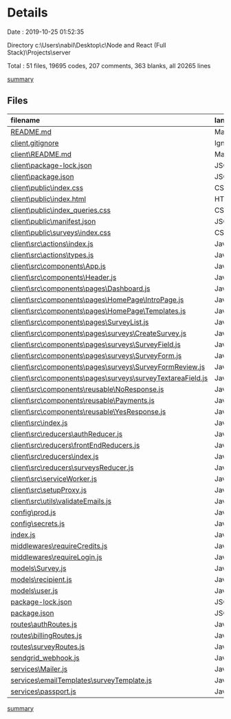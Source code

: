 # Details

Date : 2019-10-25 01:52:35

Directory c:\Users\nabil\Desktop\c\Node and React (Full Stack)\Projects\server

Total : 51 files,  19695 codes, 207 comments, 363 blanks, all 20265 lines

[summary](results.md)

## Files
| filename | language | code | comment | blank | total |
| :--- | :--- | ---: | ---: | ---: | ---: |
| [README.md](file:///c%3A/Users/nabil/Desktop/c/Node%20and%20React%20%28Full%20Stack%29/Projects/server/README.md) | Markdown | 6 | 0 | 6 | 12 |
| [client\.gitignore](file:///c%3A/Users/nabil/Desktop/c/Node%20and%20React%20%28Full%20Stack%29/Projects/server/client/.gitignore) | Ignore | 13 | 5 | 6 | 24 |
| [client\README.md](file:///c%3A/Users/nabil/Desktop/c/Node%20and%20React%20%28Full%20Stack%29/Projects/server/client/README.md) | Markdown | 37 | 0 | 32 | 69 |
| [client\package-lock.json](file:///c%3A/Users/nabil/Desktop/c/Node%20and%20React%20%28Full%20Stack%29/Projects/server/client/package-lock.json) | JSON | 13,007 | 0 | 1 | 13,008 |
| [client\package.json](file:///c%3A/Users/nabil/Desktop/c/Node%20and%20React%20%28Full%20Stack%29/Projects/server/client/package.json) | JSON | 44 | 0 | 1 | 45 |
| [client\public\index.css](file:///c%3A/Users/nabil/Desktop/c/Node%20and%20React%20%28Full%20Stack%29/Projects/server/client/public/index.css) | CSS | 96 | 4 | 25 | 125 |
| [client\public\index.html](file:///c%3A/Users/nabil/Desktop/c/Node%20and%20React%20%28Full%20Stack%29/Projects/server/client/public/index.html) | HTML | 31 | 26 | 2 | 59 |
| [client\public\index_queries.css](file:///c%3A/Users/nabil/Desktop/c/Node%20and%20React%20%28Full%20Stack%29/Projects/server/client/public/index_queries.css) | CSS | 14 | 0 | 6 | 20 |
| [client\public\manifest.json](file:///c%3A/Users/nabil/Desktop/c/Node%20and%20React%20%28Full%20Stack%29/Projects/server/client/public/manifest.json) | JSON | 15 | 0 | 1 | 16 |
| [client\public\surveys\index.css](file:///c%3A/Users/nabil/Desktop/c/Node%20and%20React%20%28Full%20Stack%29/Projects/server/client/public/surveys/index.css) | CSS | 86 | 4 | 24 | 114 |
| [client\src\actions\index.js](file:///c%3A/Users/nabil/Desktop/c/Node%20and%20React%20%28Full%20Stack%29/Projects/server/client/src/actions/index.js) | JavaScript | 40 | 11 | 13 | 64 |
| [client\src\actions\types.js](file:///c%3A/Users/nabil/Desktop/c/Node%20and%20React%20%28Full%20Stack%29/Projects/server/client/src/actions/types.js) | JavaScript | 5 | 0 | 1 | 6 |
| [client\src\components\App.js](file:///c%3A/Users/nabil/Desktop/c/Node%20and%20React%20%28Full%20Stack%29/Projects/server/client/src/components/App.js) | JavaScript | 41 | 0 | 7 | 48 |
| [client\src\components\Header.js](file:///c%3A/Users/nabil/Desktop/c/Node%20and%20React%20%28Full%20Stack%29/Projects/server/client/src/components/Header.js) | JavaScript | 202 | 1 | 12 | 215 |
| [client\src\components\pages\Dashboard.js](file:///c%3A/Users/nabil/Desktop/c/Node%20and%20React%20%28Full%20Stack%29/Projects/server/client/src/components/pages/Dashboard.js) | JavaScript | 24 | 12 | 12 | 48 |
| [client\src\components\pages\HomePage\IntroPage.js](file:///c%3A/Users/nabil/Desktop/c/Node%20and%20React%20%28Full%20Stack%29/Projects/server/client/src/components/pages/HomePage/IntroPage.js) | JavaScript | 36 | 0 | 4 | 40 |
| [client\src\components\pages\HomePage\Templates.js](file:///c%3A/Users/nabil/Desktop/c/Node%20and%20React%20%28Full%20Stack%29/Projects/server/client/src/components/pages/HomePage/Templates.js) | JavaScript | 28 | 0 | 5 | 33 |
| [client\src\components\pages\SurveyList.js](file:///c%3A/Users/nabil/Desktop/c/Node%20and%20React%20%28Full%20Stack%29/Projects/server/client/src/components/pages/SurveyList.js) | JavaScript | 63 | 0 | 4 | 67 |
| [client\src\components\pages\surveys\CreateSurvey.js](file:///c%3A/Users/nabil/Desktop/c/Node%20and%20React%20%28Full%20Stack%29/Projects/server/client/src/components/pages/surveys/CreateSurvey.js) | JavaScript | 30 | 0 | 8 | 38 |
| [client\src\components\pages\surveys\SurveyField.js](file:///c%3A/Users/nabil/Desktop/c/Node%20and%20React%20%28Full%20Stack%29/Projects/server/client/src/components/pages/surveys/SurveyField.js) | JavaScript | 24 | 2 | 5 | 31 |
| [client\src\components\pages\surveys\SurveyForm.js](file:///c%3A/Users/nabil/Desktop/c/Node%20and%20React%20%28Full%20Stack%29/Projects/server/client/src/components/pages/surveys/SurveyForm.js) | JavaScript | 78 | 2 | 9 | 89 |
| [client\src\components\pages\surveys\SurveyFormReview.js](file:///c%3A/Users/nabil/Desktop/c/Node%20and%20React%20%28Full%20Stack%29/Projects/server/client/src/components/pages/surveys/SurveyFormReview.js) | JavaScript | 66 | 1 | 12 | 79 |
| [client\src\components\pages\surveys\surveyTextareaField.js](file:///c%3A/Users/nabil/Desktop/c/Node%20and%20React%20%28Full%20Stack%29/Projects/server/client/src/components/pages/surveys/surveyTextareaField.js) | JavaScript | 19 | 2 | 4 | 25 |
| [client\src\components\reusable\NoResponse.js](file:///c%3A/Users/nabil/Desktop/c/Node%20and%20React%20%28Full%20Stack%29/Projects/server/client/src/components/reusable/NoResponse.js) | JavaScript | 15 | 0 | 5 | 20 |
| [client\src\components\reusable\Payments.js](file:///c%3A/Users/nabil/Desktop/c/Node%20and%20React%20%28Full%20Stack%29/Projects/server/client/src/components/reusable/Payments.js) | JavaScript | 41 | 2 | 4 | 47 |
| [client\src\components\reusable\YesResponse.js](file:///c%3A/Users/nabil/Desktop/c/Node%20and%20React%20%28Full%20Stack%29/Projects/server/client/src/components/reusable/YesResponse.js) | JavaScript | 15 | 0 | 5 | 20 |
| [client\src\index.js](file:///c%3A/Users/nabil/Desktop/c/Node%20and%20React%20%28Full%20Stack%29/Projects/server/client/src/index.js) | JavaScript | 13 | 7 | 8 | 28 |
| [client\src\reducers\authReducer.js](file:///c%3A/Users/nabil/Desktop/c/Node%20and%20React%20%28Full%20Stack%29/Projects/server/client/src/reducers/authReducer.js) | JavaScript | 12 | 0 | 5 | 17 |
| [client\src\reducers\frontEndReducers.js](file:///c%3A/Users/nabil/Desktop/c/Node%20and%20React%20%28Full%20Stack%29/Projects/server/client/src/reducers/frontEndReducers.js) | JavaScript | 12 | 0 | 5 | 17 |
| [client\src\reducers\index.js](file:///c%3A/Users/nabil/Desktop/c/Node%20and%20React%20%28Full%20Stack%29/Projects/server/client/src/reducers/index.js) | JavaScript | 11 | 0 | 4 | 15 |
| [client\src\reducers\surveysReducer.js](file:///c%3A/Users/nabil/Desktop/c/Node%20and%20React%20%28Full%20Stack%29/Projects/server/client/src/reducers/surveysReducer.js) | JavaScript | 10 | 0 | 5 | 15 |
| [client\src\serviceWorker.js](file:///c%3A/Users/nabil/Desktop/c/Node%20and%20React%20%28Full%20Stack%29/Projects/server/client/src/serviceWorker.js) | JavaScript | 92 | 31 | 13 | 136 |
| [client\src\setupProxy.js](file:///c%3A/Users/nabil/Desktop/c/Node%20and%20React%20%28Full%20Stack%29/Projects/server/client/src/setupProxy.js) | JavaScript | 4 | 0 | 3 | 7 |
| [client\src\utils\validateEmails.js](file:///c%3A/Users/nabil/Desktop/c/Node%20and%20React%20%28Full%20Stack%29/Projects/server/client/src/utils/validateEmails.js) | JavaScript | 12 | 0 | 6 | 18 |
| [config\prod.js](file:///c%3A/Users/nabil/Desktop/c/Node%20and%20React%20%28Full%20Stack%29/Projects/server/config/prod.js) | JavaScript | 10 | 0 | 3 | 13 |
| [config\secrets.js](file:///c%3A/Users/nabil/Desktop/c/Node%20and%20React%20%28Full%20Stack%29/Projects/server/config/secrets.js) | JavaScript | 5 | 3 | 3 | 11 |
| [index.js](file:///c%3A/Users/nabil/Desktop/c/Node%20and%20React%20%28Full%20Stack%29/Projects/server/index.js) | JavaScript | 44 | 14 | 19 | 77 |
| [middlewares\requireCredits.js](file:///c%3A/Users/nabil/Desktop/c/Node%20and%20React%20%28Full%20Stack%29/Projects/server/middlewares/requireCredits.js) | JavaScript | 6 | 0 | 3 | 9 |
| [middlewares\requireLogin.js](file:///c%3A/Users/nabil/Desktop/c/Node%20and%20React%20%28Full%20Stack%29/Projects/server/middlewares/requireLogin.js) | JavaScript | 6 | 0 | 3 | 9 |
| [models\Survey.js](file:///c%3A/Users/nabil/Desktop/c/Node%20and%20React%20%28Full%20Stack%29/Projects/server/models/Survey.js) | JavaScript | 15 | 0 | 4 | 19 |
| [models\recipient.js](file:///c%3A/Users/nabil/Desktop/c/Node%20and%20React%20%28Full%20Stack%29/Projects/server/models/recipient.js) | JavaScript | 7 | 0 | 4 | 11 |
| [models\user.js](file:///c%3A/Users/nabil/Desktop/c/Node%20and%20React%20%28Full%20Stack%29/Projects/server/models/user.js) | JavaScript | 9 | 3 | 4 | 16 |
| [package-lock.json](file:///c%3A/Users/nabil/Desktop/c/Node%20and%20React%20%28Full%20Stack%29/Projects/server/package-lock.json) | JSON | 5,061 | 0 | 1 | 5,062 |
| [package.json](file:///c%3A/Users/nabil/Desktop/c/Node%20and%20React%20%28Full%20Stack%29/Projects/server/package.json) | JSON | 40 | 0 | 2 | 42 |
| [routes\authRoutes.js](file:///c%3A/Users/nabil/Desktop/c/Node%20and%20React%20%28Full%20Stack%29/Projects/server/routes/authRoutes.js) | JavaScript | 15 | 6 | 7 | 28 |
| [routes\billingRoutes.js](file:///c%3A/Users/nabil/Desktop/c/Node%20and%20React%20%28Full%20Stack%29/Projects/server/routes/billingRoutes.js) | JavaScript | 16 | 4 | 6 | 26 |
| [routes\surveyRoutes.js](file:///c%3A/Users/nabil/Desktop/c/Node%20and%20React%20%28Full%20Stack%29/Projects/server/routes/surveyRoutes.js) | JavaScript | 105 | 26 | 14 | 145 |
| [sendgrid_webhook.js](file:///c%3A/Users/nabil/Desktop/c/Node%20and%20React%20%28Full%20Stack%29/Projects/server/sendgrid_webhook.js) | JavaScript | 4 | 0 | 1 | 5 |
| [services\Mailer.js](file:///c%3A/Users/nabil/Desktop/c/Node%20and%20React%20%28Full%20Stack%29/Projects/server/services/Mailer.js) | JavaScript | 44 | 2 | 17 | 63 |
| [services\emailTemplates\surveyTemplate.js](file:///c%3A/Users/nabil/Desktop/c/Node%20and%20React%20%28Full%20Stack%29/Projects/server/services/emailTemplates/surveyTemplate.js) | JavaScript | 29 | 0 | 1 | 30 |
| [services\passport.js](file:///c%3A/Users/nabil/Desktop/c/Node%20and%20React%20%28Full%20Stack%29/Projects/server/services/passport.js) | JavaScript | 37 | 39 | 8 | 84 |

[summary](results.md)